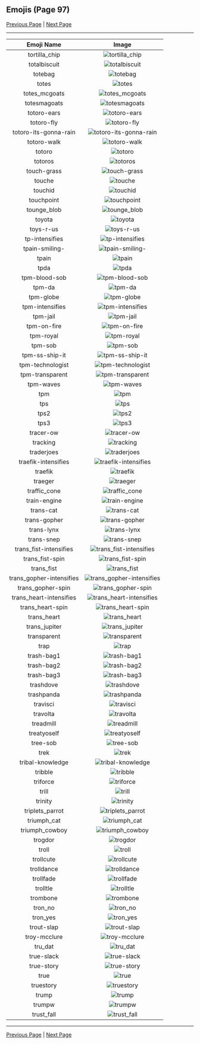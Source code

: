 
## Emojis (Page 97)

[Previous Page](/docs/hc/page-t-0096.md)
  | [Next Page](/docs/hc/page-t-0098.md)

<hr />

|Emoji Name|Image|
| :-: | :-: |
|tortilla_chip| ![tortilla_chip](/emojis/hc/tortilla_chip.png)|
|totalbiscuit| ![totalbiscuit](/emojis/hc/totalbiscuit.png)|
|totebag| ![totebag](/emojis/hc/totebag.png)|
|totes| ![totes](/emojis/hc/totes.jpg)|
|totes_mcgoats| ![totes_mcgoats](/emojis/hc/totes_mcgoats.jpg)|
|totesmagoats| ![totesmagoats](/emojis/hc/totesmagoats.gif)|
|totoro-ears| ![totoro-ears](/emojis/hc/totoro-ears.gif)|
|totoro-fly| ![totoro-fly](/emojis/hc/totoro-fly.gif)|
|totoro-its-gonna-rain| ![totoro-its-gonna-rain](/emojis/hc/totoro-its-gonna-rain.png)|
|totoro-walk| ![totoro-walk](/emojis/hc/totoro-walk.gif)|
|totoro| ![totoro](/emojis/hc/totoro.gif)|
|totoros| ![totoros](/emojis/hc/totoros.gif)|
|touch-grass| ![touch-grass](/emojis/hc/touch-grass.png)|
|touche| ![touche](/emojis/hc/touche.png)|
|touchid| ![touchid](/emojis/hc/touchid.png)|
|touchpoint| ![touchpoint](/emojis/hc/touchpoint.png)|
|tounge_blob| ![tounge_blob](/emojis/hc/tounge_blob.png)|
|toyota| ![toyota](/emojis/hc/toyota.png)|
|toys-r-us| ![toys-r-us](/emojis/hc/toys-r-us.png)|
|tp-intensifies| ![tp-intensifies](/emojis/hc/tp-intensifies.gif)|
|tpain-smiling-| ![tpain-smiling-](/emojis/hc/tpain-smiling-.png)|
|tpain| ![tpain](/emojis/hc/tpain.png)|
|tpda| ![tpda](/emojis/hc/tpda.png)|
|tpm-blood-sob| ![tpm-blood-sob](/emojis/hc/tpm-blood-sob.png)|
|tpm-da| ![tpm-da](/emojis/hc/tpm-da.png)|
|tpm-globe| ![tpm-globe](/emojis/hc/tpm-globe.gif)|
|tpm-intensifies| ![tpm-intensifies](/emojis/hc/tpm-intensifies.gif)|
|tpm-jail| ![tpm-jail](/emojis/hc/tpm-jail.gif)|
|tpm-on-fire| ![tpm-on-fire](/emojis/hc/tpm-on-fire.gif)|
|tpm-royal| ![tpm-royal](/emojis/hc/tpm-royal.png)|
|tpm-sob| ![tpm-sob](/emojis/hc/tpm-sob.png)|
|tpm-ss-ship-it| ![tpm-ss-ship-it](/emojis/hc/tpm-ss-ship-it.png)|
|tpm-technologist| ![tpm-technologist](/emojis/hc/tpm-technologist.png)|
|tpm-transparent| ![tpm-transparent](/emojis/hc/tpm-transparent.png)|
|tpm-waves| ![tpm-waves](/emojis/hc/tpm-waves.gif)|
|tpm| ![tpm](/emojis/hc/tpm.png)|
|tps| ![tps](/emojis/hc/tps.png)|
|tps2| ![tps2](/emojis/hc/tps2.png)|
|tps3| ![tps3](/emojis/hc/tps3.png)|
|tracer-ow| ![tracer-ow](/emojis/hc/tracer-ow.png)|
|tracking| ![tracking](/emojis/hc/tracking.png)|
|traderjoes| ![traderjoes](/emojis/hc/traderjoes.png)|
|traefik-intensifies| ![traefik-intensifies](/emojis/hc/traefik-intensifies.gif)|
|traefik| ![traefik](/emojis/hc/traefik.png)|
|traeger| ![traeger](/emojis/hc/traeger.png)|
|traffic_cone| ![traffic_cone](/emojis/hc/traffic_cone.png)|
|train-engine| ![train-engine](/emojis/hc/train-engine.png)|
|trans-cat| ![trans-cat](/emojis/hc/trans-cat.png)|
|trans-gopher| ![trans-gopher](/emojis/hc/trans-gopher.png)|
|trans-lynx| ![trans-lynx](/emojis/hc/trans-lynx.png)|
|trans-snep| ![trans-snep](/emojis/hc/trans-snep.png)|
|trans_fist-intensifies| ![trans_fist-intensifies](/emojis/hc/trans_fist-intensifies.gif)|
|trans_fist-spin| ![trans_fist-spin](/emojis/hc/trans_fist-spin.gif)|
|trans_fist| ![trans_fist](/emojis/hc/trans_fist.png)|
|trans_gopher-intensifies| ![trans_gopher-intensifies](/emojis/hc/trans_gopher-intensifies.gif)|
|trans_gopher-spin| ![trans_gopher-spin](/emojis/hc/trans_gopher-spin.gif)|
|trans_heart-intensifies| ![trans_heart-intensifies](/emojis/hc/trans_heart-intensifies.gif)|
|trans_heart-spin| ![trans_heart-spin](/emojis/hc/trans_heart-spin.gif)|
|trans_heart| ![trans_heart](/emojis/hc/trans_heart.png)|
|trans_jupiter| ![trans_jupiter](/emojis/hc/trans_jupiter.png)|
|transparent| ![transparent](/emojis/hc/transparent.png)|
|trap| ![trap](/emojis/hc/trap.png)|
|trash-bag1| ![trash-bag1](/emojis/hc/trash-bag1.png)|
|trash-bag2| ![trash-bag2](/emojis/hc/trash-bag2.png)|
|trash-bag3| ![trash-bag3](/emojis/hc/trash-bag3.png)|
|trashdove| ![trashdove](/emojis/hc/trashdove.png)|
|trashpanda| ![trashpanda](/emojis/hc/trashpanda.png)|
|travisci| ![travisci](/emojis/hc/travisci.png)|
|travolta| ![travolta](/emojis/hc/travolta.gif)|
|treadmill| ![treadmill](/emojis/hc/treadmill.png)|
|treatyoself| ![treatyoself](/emojis/hc/treatyoself.png)|
|tree-sob| ![tree-sob](/emojis/hc/tree-sob.png)|
|trek| ![trek](/emojis/hc/trek.png)|
|tribal-knowledge| ![tribal-knowledge](/emojis/hc/tribal-knowledge.png)|
|tribble| ![tribble](/emojis/hc/tribble.png)|
|triforce| ![triforce](/emojis/hc/triforce.gif)|
|trill| ![trill](/emojis/hc/trill.png)|
|trinity| ![trinity](/emojis/hc/trinity.png)|
|triplets_parrot| ![triplets_parrot](/emojis/hc/triplets_parrot.gif)|
|triumph_cat| ![triumph_cat](/emojis/hc/triumph_cat.png)|
|triumph_cowboy| ![triumph_cowboy](/emojis/hc/triumph_cowboy.png)|
|trogdor| ![trogdor](/emojis/hc/trogdor.gif)|
|troll| ![troll](/emojis/hc/troll.png)|
|trollcute| ![trollcute](/emojis/hc/trollcute.png)|
|trolldance| ![trolldance](/emojis/hc/trolldance.gif)|
|trollfade| ![trollfade](/emojis/hc/trollfade.gif)|
|trolltle| ![trolltle](/emojis/hc/trolltle.png)|
|trombone| ![trombone](/emojis/hc/trombone.png)|
|tron_no| ![tron_no](/emojis/hc/tron_no.png)|
|tron_yes| ![tron_yes](/emojis/hc/tron_yes.png)|
|trout-slap| ![trout-slap](/emojis/hc/trout-slap.gif)|
|troy-mcclure| ![troy-mcclure](/emojis/hc/troy-mcclure.png)|
|tru_dat| ![tru_dat](/emojis/hc/tru_dat.jpg)|
|true-slack| ![true-slack](/emojis/hc/true-slack.png)|
|true-story| ![true-story](/emojis/hc/true-story.png)|
|true| ![true](/emojis/hc/true.png)|
|truestory| ![truestory](/emojis/hc/truestory.png)|
|trump| ![trump](/emojis/hc/trump.png)|
|trumpw| ![trumpw](/emojis/hc/trumpw.png)|
|trust_fall| ![trust_fall](/emojis/hc/trust_fall.png)|

<hr/>

[Previous Page](/docs/hc/page-t-0096.md)
  | [Next Page](/docs/hc/page-t-0098.md)